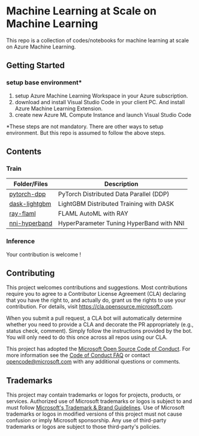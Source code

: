 # Machine Learning at Scale on Machine Learning

This repo is a collection of codes/notebooks for machine learning at scale on Azure Machine Learning. 


## Getting Started

### setup base environment*

1. setup Azure Machine Learning Workspace in your Azure subscription.
2. download and install Visual Studio Code in your client PC. And install Azure Machine Learning Extension.
3. create new Azure ML Compute Instance and launch Visual Studio Code

*These steps are not mandatory. There are other ways to setup environment. But this repo is assumed to follow the above steps.

## Contents

### Train

|Folder/Files |Description|
|---------|-----------|
|[pytorch-dpp](examples/train/pytorch-ddp)| PyTorch Distributed Data Parallel (DDP) |
|[dask-lightgbm](examples/train/dask-lightgbm)| LightGBM Distributed Training with DASK |
|[ray-flaml](examples/train/ray-flaml)|FLAML AutoML with RAY|
|[nni-hyperband](examples/train/nni-hyperband)| HyperParameter Tuning HyperBand with NNI |

### Inference

Your contribution is welcome !




## Contributing

This project welcomes contributions and suggestions.  Most contributions require you to agree to a
Contributor License Agreement (CLA) declaring that you have the right to, and actually do, grant us
the rights to use your contribution. For details, visit https://cla.opensource.microsoft.com.

When you submit a pull request, a CLA bot will automatically determine whether you need to provide
a CLA and decorate the PR appropriately (e.g., status check, comment). Simply follow the instructions
provided by the bot. You will only need to do this once across all repos using our CLA.

This project has adopted the [Microsoft Open Source Code of Conduct](https://opensource.microsoft.com/codeofconduct/).
For more information see the [Code of Conduct FAQ](https://opensource.microsoft.com/codeofconduct/faq/) or
contact [opencode@microsoft.com](mailto:opencode@microsoft.com) with any additional questions or comments.

## Trademarks

This project may contain trademarks or logos for projects, products, or services. Authorized use of Microsoft 
trademarks or logos is subject to and must follow 
[Microsoft's Trademark & Brand Guidelines](https://www.microsoft.com/en-us/legal/intellectualproperty/trademarks/usage/general).
Use of Microsoft trademarks or logos in modified versions of this project must not cause confusion or imply Microsoft sponsorship.
Any use of third-party trademarks or logos are subject to those third-party's policies.
